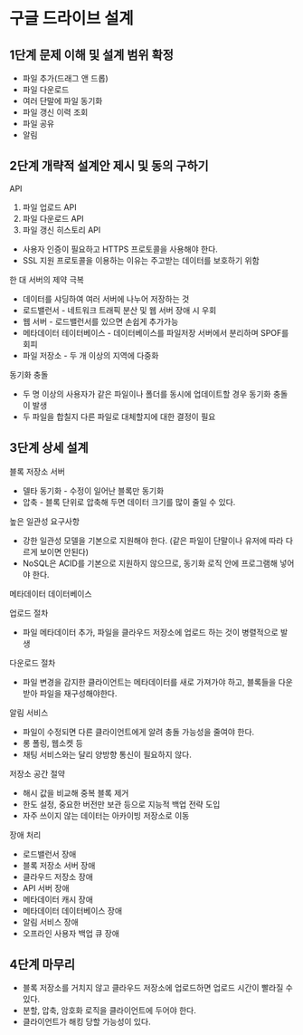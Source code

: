# 구글 드라이브 설계

## 1단계 문제 이해 및 설계 범위 확정

- 파일 추가(드래그 앤 드롭)
- 파일 다운로드
- 여러 단말에 파일 동기화
- 파일 갱신 이력 조회
- 파일 공유
- 알림

## 2단계 개략적 설계안 제시 및 동의 구하기

API

1. 파일 업로드 API
2. 파일 다운로드 API
3. 파일 갱신 히스토리 API

- 사용자 인증이 필요하고 HTTPS 프로토콜을 사용해야 한다.
- SSL 지원 프로토콜을 이용하는 이유는 주고받는 데이터를 보호하기 위함

한 대 서버의 제약 극복

- 데이터를 샤딩하여 여러 서버에 나누어 저장하는 것
- 로드밸런서 - 네트워크 트래픽 분산 및 웹 서버 장애 시 우회
- 웹 서버 - 로드밸런서를 있으면 손쉽게 추가가능
- 메타데이터 테이터베이스 - 데이터베이스를 파일저장 서버에서 분리하며 SPOF를 회피
- 파일 저장소 - 두 개 이상의 지역에 다중화

동기화 충돌

- 두 명 이상의 사용자가 같은 파일이나 폴더를 동시에 업데이트할 경우 동기화 충돌이 발생
- 두 파일을 합칠지 다른 파일로 대체할지에 대한 결정이 필요

## 3단계 상세 설계

블록 저장소 서버

- 델타 동기화 - 수정이 일어난 블록만 동기화
- 압축 - 블록 단위로 압축해 두면 데이터 크기를 많이 줄일 수 있다.

높은 일관성 요구사항

- 강한 일관성 모델을 기본으로 지원해야 한다. (같은 파일이 단말이나 유저에 따라 다르게 보이면 안된다)
- NoSQL은 ACID를 기본으로 지원하지 않으므로, 동기화 로직 안에 프로그램해 넣어야 한다.

메타데이터 데이터베이스

업로드 절차

- 파일 메타데이터 추가, 파일을 클라우드 저장소에 업로드 하는 것이 병렬적으로 발생

다운로드 절차

- 파일 변경을 감지한 클라이언트는 메타데이터를 새로 가져가야 하고, 블록들을 다운받아 파일을 재구성해야한다.

알림 서비스

- 파일이 수정되면 다른 클라이언트에게 알려 충돌 가능성을 줄여야 한다.
- 롱 폴링, 웹소켓 등
- 채팅 서비스와는 달리 양방향 통신이 필요하지 않다.

저장소 공간 절약

- 해시 값을 비교해 중복 블록 제거
- 한도 설정, 중요한 버전만 보관 등으로 지능적 백업 전략 도입
- 자주 쓰이지 않는 데이터는 아카이빙 저장소로 이동

장애 처리

- 로드밸런서 장애
- 블록 저장소 서버 장애
- 클라우드 저장소 장애
- API 서버 장애
- 메타데이터 캐시 장애
- 메타데이터 데이터베이스 장애
- 알림 서비스 장애
- 오프라인 사용자 백업 큐 장애

## 4단계 마무리

- 블록 저장소를 거치지 않고 클라우드 저장소에 업로드하면 업로드 시간이 빨라질 수 있다.
- 분할, 압축, 암호화 로직을 클라이언트에 두어야 한다.
- 클라이언트가 해킹 당할 가능성이 있다.

